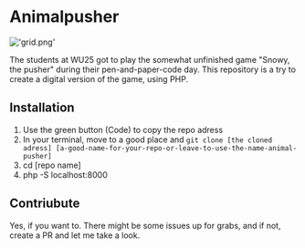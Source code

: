 # Animalpusher

!['grid.png'](Grid)

The students at WU25 got to play the somewhat unfinished game "Snowy, the pusher" during their pen-and-paper-code day. This repository is a try to create a digital version of the game, using PHP.

## Installation

1. Use the green button (Code) to copy the repo adress
1. In your terminal, move to a good place and `git clone [the cloned adress] [a-good-name-for-your-repo-or-leave-to-use-the-name-animal-pusher]`
1. cd [repo name]
1. php -S localhost:8000

## Contriubute

Yes, if you want to. There might be some issues up for grabs, and if not, create a PR and let me take a look.

